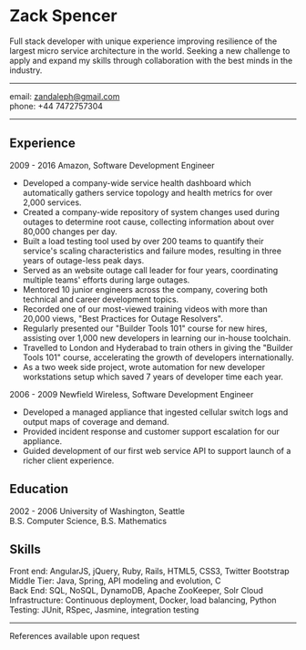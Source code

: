 Zack Spencer
============

Full stack developer with unique experience improving resilience of the largest micro service architecture in the world.  Seeking a new challenge to apply and expand my skills through collaboration with the best minds in the industry.

--------------------------
email: zandaleph@gmail.com  
phone: +44 7472757304

--------------------------

Experience
----------

2009 - 2016 Amazon, Software Development Engineer

* Developed a company-wide service health dashboard which automatically gathers service topology and health metrics for over 2,000 services.
* Created a company-wide repository of system changes used during outages to determine root cause, collecting information about over 80,000 changes per day.
* Built a load testing tool used by over 200 teams to quantify their service's scaling characteristics and failure modes, resulting in three years of outage-less peak days.
* Served as an website outage call leader for four years, coordinating multiple teams' efforts during large outages.
* Mentored 10 junior engineers across the company, covering both technical and career development topics.
* Recorded one of our most-viewed training videos with more than 20,000 views, "Best Practices for Outage Resolvers".
* Regularly presented our "Builder Tools 101" course for new hires, assisting over 1,000 new developers in learning our in-house toolchain.
* Travelled to London and Hyderabad to train others in giving the "Builder Tools 101" course, accelerating the growth of developers internationally.
* As a two week side project, wrote automation for new developer workstations setup which saved 7 years of developer time each year.

2006 - 2009 Newfield Wireless, Software Development Engineer

* Developed a managed appliance that ingested cellular switch logs and output maps of coverage and demand.
* Provided incident response and customer support escalation for our appliance.
* Guided development of our first web service API to support launch of a richer client experience.

Education
---------
2002 - 2006 University of Washington, Seattle  
B.S. Computer Science, B.S. Mathematics

Skills
------

Front end: AngularJS, jQuery, Ruby, Rails, HTML5, CSS3, Twitter Bootstrap  
Middle Tier: Java, Spring, API modeling and evolution, C  
Back End: SQL, NoSQL, DynamoDB, Apache ZooKeeper, Solr Cloud  
Infrastructure: Continuous deployment, Docker, load balancing, Python  
Testing: JUnit, RSpec, Jasmine, integration testing

------
References available upon request
